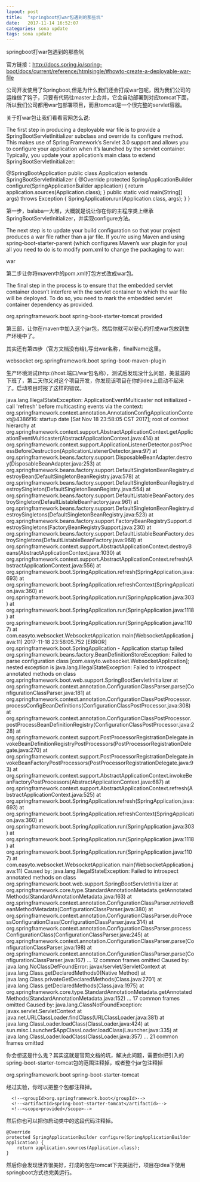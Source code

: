 ```yaml
---
layout: post
title:  "springboot打war包遇到的那些坑"
date:   2017-11-14 16:52:07
categories: sona update
tags: sona update
---
```

springboot打war包遇到的那些坑

官方链接：http://docs.spring.io/spring-boot/docs/current/reference/htmlsingle/#howto-create-a-deployable-war-file

公司开发使用了Springboot,但是为什么我们还会打成war包呢，因为我们公司的运维做了钩子，只要有代码往master上合并，它会自动部署到对应tomcat下面，所以我们公司都用war包部署项目，而且tomcat是一个很完整的servlet容器。

关于打war包让我们看看官网怎么说:

The first step in producing a deployable war file is to provide a SpringBootServletInitializer subclass and override its configure method. This makes use of Spring Framework’s Servlet 3.0 support and allows you to configure your application when it’s launched by the servlet container. Typically, you update your application’s main class to extend SpringBootServletInitializer:

@SpringBootApplication
public class Application extends SpringBootServletInitializer {
    @Override
    protected SpringApplicationBuilder configure(SpringApplicationBuilder application) {
        return application.sources(Application.class);
    }
    public static void main(String[] args) throws Exception {
        SpringApplication.run(Application.class, args);
    }
}

第一步，balaba一大堆，大概就是说让你在你的主程序类上继承SpringBootServletInitializer，并实现configure方法。

The next step is to update your build configuration so that your project produces a war file rather than a jar file. If you’re using Maven and using spring-boot-starter-parent (which configures Maven’s war plugin for you) all you need to do is to modify pom.xml to change the packaging to war:

<packaging>war</packaging>

第二步让你将maven中的pom.xml打包方式改成war包。

The final step in the process is to ensure that the embedded servlet container doesn’t interfere with the servlet container to which the war file will be deployed. To do so, you need to mark the embedded servlet container dependency as provided.

<dependency>
        <groupId>org.springframework.boot</groupId>
        <artifactId>spring-boot-starter-tomcat</artifactId>
        <scope>provided</scope>
</dependency>

第三部，让你在maven中加入这个jar包，然后你就可以安心的打成war包放到生产环境中了。

其实还有第四步（官方文档没有给),写出war名称，finalName这里。


<build>
     <finalName>websocket</finalName>
      <plugins>
          <plugin>
              <groupId>org.springframework.boot</groupId>
              <artifactId>spring-boot-maven-plugin</artifactId>
           </plugin>
      </plugins>
</build>

生产环境测试(http://host:端口/war包名称），测试后发现没什么问题，美滋滋的下班了，第二天你又对这个项目开发，你发现该项目在你的idea上启动不起来了。启动项目时报了这样的错误。

java.lang.IllegalStateException: ApplicationEventMulticaster not initialized - call 'refresh' before multicasting events via the context: org.springframework.context.annotation.AnnotationConfigApplicationContext@4386f16: startup date [Sat Nov 18 23:58:05 CST 2017]; root of context hierarchy
	at org.springframework.context.support.AbstractApplicationContext.getApplicationEventMulticaster(AbstractApplicationContext.java:414)
	at org.springframework.context.support.ApplicationListenerDetector.postProcessBeforeDestruction(ApplicationListenerDetector.java:97)
	at org.springframework.beans.factory.support.DisposableBeanAdapter.destroy(DisposableBeanAdapter.java:253)
	at org.springframework.beans.factory.support.DefaultSingletonBeanRegistry.destroyBean(DefaultSingletonBeanRegistry.java:578)
	at org.springframework.beans.factory.support.DefaultSingletonBeanRegistry.destroySingleton(DefaultSingletonBeanRegistry.java:554)
	at org.springframework.beans.factory.support.DefaultListableBeanFactory.destroySingleton(DefaultListableBeanFactory.java:961)
	at org.springframework.beans.factory.support.DefaultSingletonBeanRegistry.destroySingletons(DefaultSingletonBeanRegistry.java:523)
	at org.springframework.beans.factory.support.FactoryBeanRegistrySupport.destroySingletons(FactoryBeanRegistrySupport.java:230)
	at org.springframework.beans.factory.support.DefaultListableBeanFactory.destroySingletons(DefaultListableBeanFactory.java:968)
	at org.springframework.context.support.AbstractApplicationContext.destroyBeans(AbstractApplicationContext.java:1030)
	at org.springframework.context.support.AbstractApplicationContext.refresh(AbstractApplicationContext.java:556)
	at org.springframework.boot.SpringApplication.refresh(SpringApplication.java:693)
	at org.springframework.boot.SpringApplication.refreshContext(SpringApplication.java:360)
	at org.springframework.boot.SpringApplication.run(SpringApplication.java:303)
	at org.springframework.boot.SpringApplication.run(SpringApplication.java:1118)
	at org.springframework.boot.SpringApplication.run(SpringApplication.java:1107)
	at com.easyto.websocket.WebsocketApplication.main(WebsocketApplication.java:11)
2017-11-18 23:58:05.752 [ERROR] org.springframework.boot.SpringApplication - Application startup failed
org.springframework.beans.factory.BeanDefinitionStoreException: Failed to parse configuration class [com.easyto.websocket.WebsocketApplication]; nested exception is java.lang.IllegalStateException: Failed to introspect annotated methods on class org.springframework.boot.web.support.SpringBootServletInitializer
	at org.springframework.context.annotation.ConfigurationClassParser.parse(ConfigurationClassParser.java:181)
	at org.springframework.context.annotation.ConfigurationClassPostProcessor.processConfigBeanDefinitions(ConfigurationClassPostProcessor.java:308)
	at org.springframework.context.annotation.ConfigurationClassPostProcessor.postProcessBeanDefinitionRegistry(ConfigurationClassPostProcessor.java:228)
	at org.springframework.context.support.PostProcessorRegistrationDelegate.invokeBeanDefinitionRegistryPostProcessors(PostProcessorRegistrationDelegate.java:270)
	at org.springframework.context.support.PostProcessorRegistrationDelegate.invokeBeanFactoryPostProcessors(PostProcessorRegistrationDelegate.java:93)
	at org.springframework.context.support.AbstractApplicationContext.invokeBeanFactoryPostProcessors(AbstractApplicationContext.java:687)
	at org.springframework.context.support.AbstractApplicationContext.refresh(AbstractApplicationContext.java:525)
	at org.springframework.boot.SpringApplication.refresh(SpringApplication.java:693)
	at org.springframework.boot.SpringApplication.refreshContext(SpringApplication.java:360)
	at org.springframework.boot.SpringApplication.run(SpringApplication.java:303)
	at org.springframework.boot.SpringApplication.run(SpringApplication.java:1118)
	at org.springframework.boot.SpringApplication.run(SpringApplication.java:1107)
	at com.easyto.websocket.WebsocketApplication.main(WebsocketApplication.java:11)
Caused by: java.lang.IllegalStateException: Failed to introspect annotated methods on class org.springframework.boot.web.support.SpringBootServletInitializer
	at org.springframework.core.type.StandardAnnotationMetadata.getAnnotatedMethods(StandardAnnotationMetadata.java:163)
	at org.springframework.context.annotation.ConfigurationClassParser.retrieveBeanMethodMetadata(ConfigurationClassParser.java:380)
	at org.springframework.context.annotation.ConfigurationClassParser.doProcessConfigurationClass(ConfigurationClassParser.java:314)
	at org.springframework.context.annotation.ConfigurationClassParser.processConfigurationClass(ConfigurationClassParser.java:245)
	at org.springframework.context.annotation.ConfigurationClassParser.parse(ConfigurationClassParser.java:198)
	at org.springframework.context.annotation.ConfigurationClassParser.parse(ConfigurationClassParser.java:167)
	... 12 common frames omitted
Caused by: java.lang.NoClassDefFoundError: javax/servlet/ServletContext
	at java.lang.Class.getDeclaredMethods0(Native Method)
	at java.lang.Class.privateGetDeclaredMethods(Class.java:2701)
	at java.lang.Class.getDeclaredMethods(Class.java:1975)
	at org.springframework.core.type.StandardAnnotationMetadata.getAnnotatedMethods(StandardAnnotationMetadata.java:152)
	... 17 common frames omitted
Caused by: java.lang.ClassNotFoundException: javax.servlet.ServletContext
	at java.net.URLClassLoader.findClass(URLClassLoader.java:381)
	at java.lang.ClassLoader.loadClass(ClassLoader.java:424)
	at sun.misc.Launcher$AppClassLoader.loadClass(Launcher.java:335)
	at java.lang.ClassLoader.loadClass(ClassLoader.java:357)
	... 21 common frames omitted

你会想这是什么鬼？其实这就是官网文档的坑，解决此问题，需要你把引入的spring-boot-starter-tomcat包的范围注释掉，或者整个jar包注释掉

<dependency>
    <groupId>org.springframework.boot</groupId>
    <artifactId>spring-boot-starter-tomcat</artifactId>
    <!--<scope>provided</scope>-->
</dependency>

经过实验，你可以把整个包都注释掉。

<!--<dependency>-->
      <!--<groupId>org.springframework.boot</groupId>-->
      <!--<artifactId>spring-boot-starter-tomcat</artifactId>-->
      <!--<scope>provided</scope>-->
<!--</dependency>-->

然后你也可以把你启动类中的这段代码注释掉。

    @Override
    protected SpringApplicationBuilder configure(SpringApplicationBuilder application) {
        return application.sources(Application.class);
    }

然后你会发现世界很美好，打成的包在tomcat下完美运行，项目在idea下使用springboot方式也完美运行。
